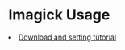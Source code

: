 # Imagick Usage

<li><a href="https://www.php.net/manual/ru/imagick.setup.php">Download and setting tutorial</a></li>
